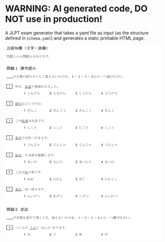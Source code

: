 # WARNING: AI generated code, DO NOT use in production!

A JLPT exam generator that takes a yaml file as input (as the structure defined in `schema.yaml`) and generates a static printable HTML page.

![demo](/demo/image.png)